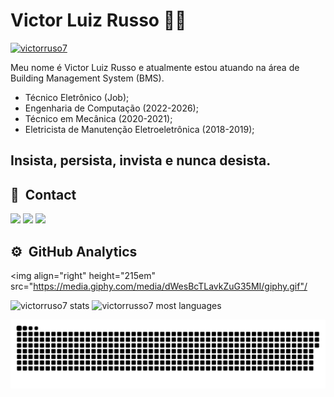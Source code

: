 # Victor Luiz Russo 👨‍💻 
 <a href ="center"> <img src="https://komarev.com/ghpvc/?username=victorrusso7" alt="victorruso7" /> </a>
 
Meu nome é Victor Luiz Russo e atualmente estou atuando na área de Building Management System (BMS).
- Técnico Eletrônico (Job);
- Engenharia de Computação (2022-2026);
- Técnico em Mecânica (2020-2021);
- Eletricista de Manutenção Eletroeletrônica (2018-2019);

 ## Insista, persista, invista e nunca desista.
 
 ## 📇 &nbsp;Contact
<div> 
  <a href="https://instagram.com/russo07_" target="_blank"><img src="https://img.shields.io/badge/-Instagram-%23E4405F?style=for-the-badge&logo=instagram&logoColor=white" target="_blank"></a>
  <a href ="mailto:victorluizrusso@outlook.com"><img src="https://img.shields.io/badge/-Gmail-%23333?style=for-the-badge&logo=gmail&logoColor=white" target="_blank"></a>
  <a href="https://www.linkedin.com/in/victorrusso7/" target="_blank"><img src="https://img.shields.io/badge/-LinkedIn-%230077B5?style=for-the-badge&logo=linkedin&logoColor=white" target="_blank"></a>

## ⚙️ &nbsp;GitHub Analytics
<img align="right" height="215em" src="https://media.giphy.com/media/dWesBcTLavkZuG35MI/giphy.gif"/
<p align="left">
<img width="510em" src="https://github-readme-stats.vercel.app/api?username=victorrusso7&show_icons=true&theme=tokyonight" alt="victorruso7 stats"/>
<img width="510em" src="https://github-readme-stats.vercel.app/api/top-langs/?username=victorrrusso7&layout=compact&theme=tokyonight" alt="victorrusso7 most languages"/>
</p>

![Snake animation](https://github.com/lucasllimati/lucasllimati/blob/output/github-contribution-grid-snake.svg)
